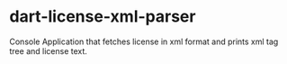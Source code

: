 # dart-license-xml-parser
Console Application that fetches license in xml format and prints xml tag tree and license text.
